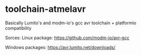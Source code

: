 # toolchain-atmelavr
Basically Lumito's and modm-io's gcc avr toolchain + platformio compatibility

Sorces:
Linux package:
https://github.com/modm-io/avr-gcc

Windows packages:
https://avr.lumito.net/downloads/
